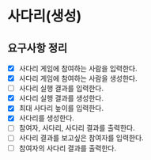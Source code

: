 # 사다리(생성)

## 요구사항 정리

- [x] 사다리 게임에 참여하는 사람을 입력한다.
- [x] 사다리 게임에 참여하는 사람을 생성한다.
- [ ] 사다리 실행 결과를 입력한다.
- [x] 사다리 실행 결과를 생성한다.
- [x] 최대 사다리 높이를 입력한다.
- [x] 사다리를 생성한다.
- [ ] 참여자, 사다리, 사다리 결과를 출력한다.
- [ ] 사다리 결과를 보고싶은 참여자를 입력한다.
- [ ] 참여자의 사다리 결과를 출력한다.